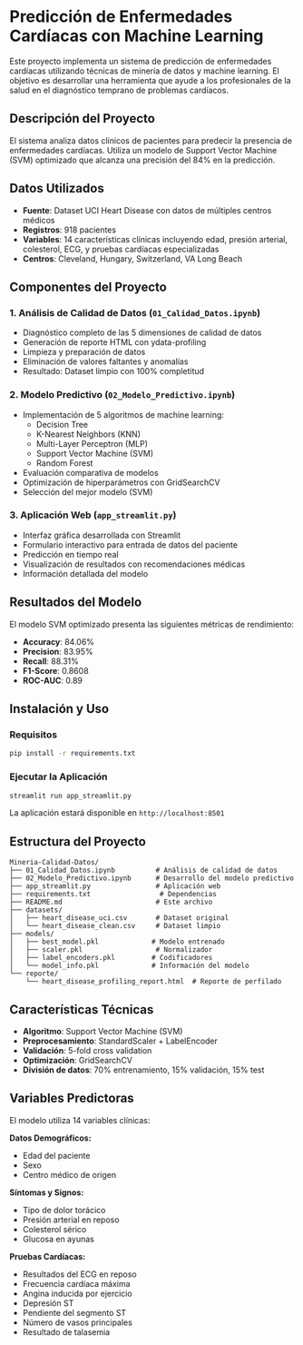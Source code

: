 # Predicción de Enfermedades Cardíacas con Machine Learning

Este proyecto implementa un sistema de predicción de enfermedades cardíacas utilizando técnicas de minería de datos y machine learning. El objetivo es desarrollar una herramienta que ayude a los profesionales de la salud en el diagnóstico temprano de problemas cardíacos.

## Descripción del Proyecto

El sistema analiza datos clínicos de pacientes para predecir la presencia de enfermedades cardíacas. Utiliza un modelo de Support Vector Machine (SVM) optimizado que alcanza una precisión del 84% en la predicción.

## Datos Utilizados

- **Fuente**: Dataset UCI Heart Disease con datos de múltiples centros médicos
- **Registros**: 918 pacientes
- **Variables**: 14 características clínicas incluyendo edad, presión arterial, colesterol, ECG, y pruebas cardíacas especializadas
- **Centros**: Cleveland, Hungary, Switzerland, VA Long Beach

## Componentes del Proyecto

### 1. Análisis de Calidad de Datos (`01_Calidad_Datos.ipynb`)
- Diagnóstico completo de las 5 dimensiones de calidad de datos
- Generación de reporte HTML con ydata-profiling
- Limpieza y preparación de datos
- Eliminación de valores faltantes y anomalías
- Resultado: Dataset limpio con 100% completitud

### 2. Modelo Predictivo (`02_Modelo_Predictivo.ipynb`)
- Implementación de 5 algoritmos de machine learning:
  - Decision Tree
  - K-Nearest Neighbors (KNN)
  - Multi-Layer Perceptron (MLP)
  - Support Vector Machine (SVM)
  - Random Forest
- Evaluación comparativa de modelos
- Optimización de hiperparámetros con GridSearchCV
- Selección del mejor modelo (SVM)

### 3. Aplicación Web (`app_streamlit.py`)
- Interfaz gráfica desarrollada con Streamlit
- Formulario interactivo para entrada de datos del paciente
- Predicción en tiempo real
- Visualización de resultados con recomendaciones médicas
- Información detallada del modelo

## Resultados del Modelo

El modelo SVM optimizado presenta las siguientes métricas de rendimiento:

- **Accuracy**: 84.06%
- **Precision**: 83.95%
- **Recall**: 88.31%
- **F1-Score**: 0.8608
- **ROC-AUC**: 0.89

## Instalación y Uso

### Requisitos
```bash
pip install -r requirements.txt
```

### Ejecutar la Aplicación
```bash
streamlit run app_streamlit.py
```

La aplicación estará disponible en `http://localhost:8501`

## Estructura del Proyecto

```
Mineria-Calidad-Datos/
├── 01_Calidad_Datos.ipynb          # Análisis de calidad de datos
├── 02_Modelo_Predictivo.ipynb      # Desarrollo del modelo predictivo
├── app_streamlit.py                # Aplicación web
├── requirements.txt                 # Dependencias
├── README.md                       # Este archivo
├── datasets/
│   ├── heart_disease_uci.csv       # Dataset original
│   └── heart_disease_clean.csv     # Dataset limpio
├── models/
│   ├── best_model.pkl             # Modelo entrenado
│   ├── scaler.pkl                  # Normalizador
│   ├── label_encoders.pkl         # Codificadores
│   └── model_info.pkl             # Información del modelo
└── reporte/
    └── heart_disease_profiling_report.html  # Reporte de perfilado
```

## Características Técnicas

- **Algoritmo**: Support Vector Machine (SVM)
- **Preprocesamiento**: StandardScaler + LabelEncoder
- **Validación**: 5-fold cross validation
- **Optimización**: GridSearchCV
- **División de datos**: 70% entrenamiento, 15% validación, 15% test

## Variables Predictoras

El modelo utiliza 14 variables clínicas:

**Datos Demográficos:**
- Edad del paciente
- Sexo
- Centro médico de origen

**Síntomas y Signos:**
- Tipo de dolor torácico
- Presión arterial en reposo
- Colesterol sérico
- Glucosa en ayunas

**Pruebas Cardíacas:**
- Resultados del ECG en reposo
- Frecuencia cardíaca máxima
- Angina inducida por ejercicio
- Depresión ST
- Pendiente del segmento ST
- Número de vasos principales
- Resultado de talasemia
